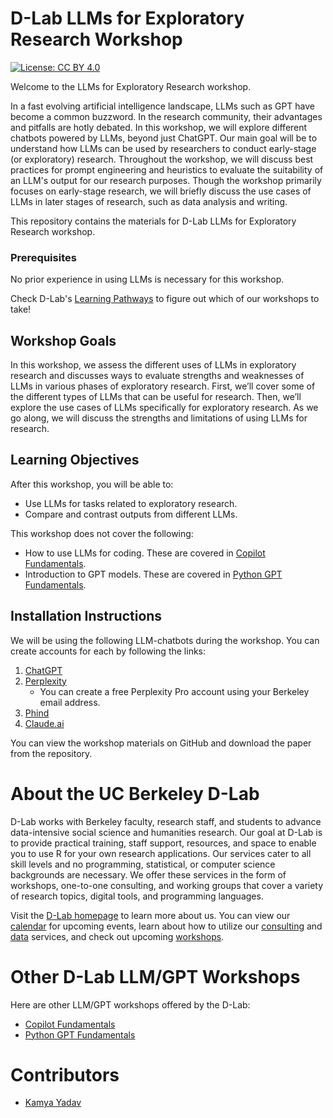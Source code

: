 # D-Lab LLMs for Exploratory Research Workshop

[![License: CC BY 4.0](https://img.shields.io/badge/License-CC_BY_4.0-lightgrey.svg)](https://creativecommons.org/licenses/by/4.0/)

Welcome to the LLMs for Exploratory Research workshop.

In a fast evolving artificial intelligence landscape, LLMs such as GPT have become a common buzzword. In the research community, their advantages and pitfalls are hotly debated. In this workshop, we will explore different chatbots powered by LLMs, beyond just ChatGPT. Our main goal will be to understand how LLMs can be used by researchers to conduct early-stage (or exploratory) research. Throughout the workshop, we will discuss best practices for prompt engineering and heuristics to evaluate the suitability of an LLM's output for our research purposes. Though the workshop primarily focuses on early-stage research, we will briefly discuss the use cases of LLMs in later stages of research, such as data analysis and writing.

This repository contains the materials for D-Lab LLMs for Exploratory Research workshop. 

### Prerequisites

No prior experience in using LLMs is necessary for this workshop.

Check D-Lab's [Learning Pathways](https://dlab-berkeley.github.io/dlab-workshops/python_path.html) to figure out which of our workshops to take!

## Workshop Goals

In this workshop, we assess the different uses of LLMs in exploratory research and discusses ways to evaluate strengths and weaknesses of LLMs in various phases of exploratory research. First, we’ll cover some of the different types of LLMs that can be useful for research. Then, we’ll explore the use cases of LLMs specifically for exploratory research. As we go along, we will discuss the strengths and limitations of using LLMs for research.  


## Learning Objectives

After this workshop, you will be able to:

- Use LLMs for tasks related to exploratory research.
- Compare and contrast outputs from different LLMs.

This workshop does not cover the following:

- How to use LLMs for coding. These are covered in [Copilot Fundamentals](https://github.com/dlab-berkeley/Copilot-Fundamentals).
- Introduction to GPT models. These are covered in [Python GPT Fundamentals](https://github.com/dlab-berkeley/Python-GPT-Fundamentals?search=1).


## Installation Instructions

We will be using the following LLM-chatbots during the workshop. You can create accounts for each by following the links: 

1. [ChatGPT](https://chatgpt.com/)
2. [Perplexity](https://www.perplexity.ai/) 
   - You can create a free Perplexity Pro account using your Berkeley email address.
3. [Phind](https://www.phind.com/)
4. [Claude.ai](https://claude.ai/new)

You can view the workshop materials on GitHub and download the paper from the repository.

# About the UC Berkeley D-Lab

D-Lab works with Berkeley faculty, research staff, and students to advance data-intensive social science and humanities research. Our goal at D-Lab is to provide practical training, staff support, resources, and space to enable you to use R for your own research applications. Our services cater to all skill levels and no programming, statistical, or computer science backgrounds are necessary. We offer these services in the form of workshops, one-to-one consulting, and working groups that cover a variety of research topics, digital tools, and programming languages.  

Visit the [D-Lab homepage](https://dlab.berkeley.edu/) to learn more about us. You can view our [calendar](https://dlab.berkeley.edu/events/calendar) for upcoming events, learn about how to utilize our [consulting](https://dlab.berkeley.edu/consulting) and [data](https://dlab.berkeley.edu/data) services, and check out upcoming [workshops](https://dlab.berkeley.edu/events/workshops).

# Other D-Lab LLM/GPT Workshops

Here are other LLM/GPT workshops offered by the D-Lab:

* [Copilot Fundamentals](https://github.com/dlab-berkeley/Copilot-Fundamentals)
* [Python GPT Fundamentals](https://github.com/dlab-berkeley/Python-GPT-Fundamentals?search=1)

# Contributors

* [Kamya Yadav](https://dlab.berkeley.edu/people/kamya-yadav)
